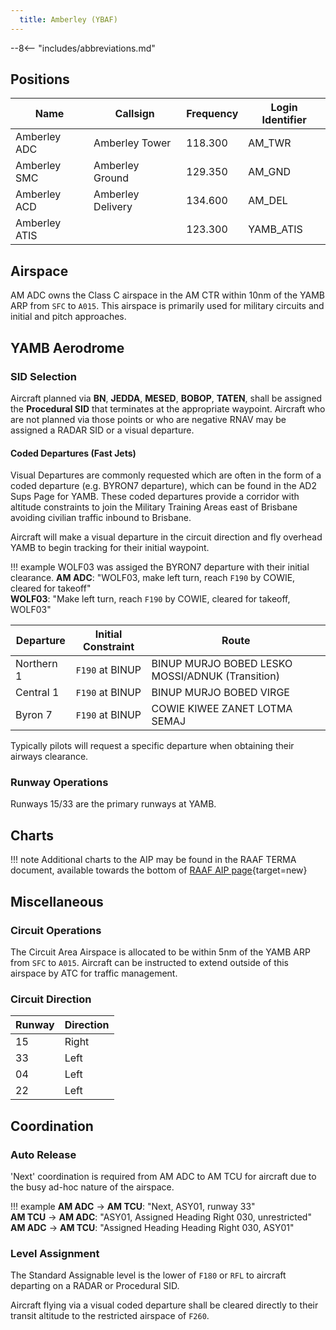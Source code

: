 ```yaml
---
  title: Amberley (YBAF)
---
```


--8<-- "includes/abbreviations.md"

## Positions

| Name               | Callsign       | Frequency        | Login Identifier              |
| ------------------ | -------------- | ---------------- | --------------------------------------|
| Amberley ADC    | Amberley Tower  | 118.300         | AM_TWR        |
| Amberley SMC    | Amberley Ground  | 129.350      | AM_GND        |
| Amberley ACD    | Amberley Delivery  | 134.600         | AM_DEL       |
| Amberley ATIS    |   | 123.300         | YAMB_ATIS       |



## Airspace

AM ADC owns the Class C airspace in the AM CTR within 10nm of the YAMB ARP from `SFC` to `A015`. This airspace is primarily used for military circuits and initial and pitch approaches.


## YAMB Aerodrome

### SID Selection
Aircraft planned via **BN**, **JEDDA**, **MESED**, **BOBOP**, **TATEN**, shall be assigned the **Procedural SID** that terminates at the appropriate waypoint.
Aircraft who are not planned via those points or who are negative RNAV may be assigned a RADAR SID or a visual departure. 

#### Coded Departures (Fast Jets)
Visual Departures are commonly requested which are often in the form of a coded departure (e.g. BYRON7 departure), which can be found in the AD2 Sups Page for YAMB. These coded departures provide a corridor with altitude constraints to join the Military Training Areas east of Brisbane avoiding civilian traffic inbound to Brisbane. 

Aircraft will make a visual departure in the circuit direction and fly overhead YAMB to begin tracking for their initial waypoint.

!!! example
    WOLF03 was assiged the BYRON7 departure with their initial clearance. 
    **AM ADC**: "WOLF03, make left turn, reach `F190` by COWIE, cleared for takeoff"  
    **WOLF03**: "Make left turn, reach `F190` by COWIE, cleared for takeoff, WOLF03"  

| Departure | Initial Constraint | Route |
| --------- | ----------| --------- |
| Northern 1 | `F190` at BINUP | BINUP MURJO BOBED LESKO MOSSI/ADNUK (Transition) |
| Central 1 | `F190` at BINUP | BINUP MURJO BOBED VIRGE |
| Byron 7 | `F190` at BINUP | COWIE KIWEE ZANET LOTMA SEMAJ |

Typically pilots will request a specific departure when obtaining their airways clearance.

### Runway Operations
Runways 15/33 are the primary runways at YAMB. 

## Charts
!!! note
    Additional charts to the AIP may be found in the RAAF TERMA document, available towards the bottom of [RAAF AIP page](https://ais-af.airforce.gov.au/australian-aip){target=new}

## Miscellaneous
### Circuit Operations
The Circuit Area Airspace is allocated to be within 5nm of the YAMB ARP from `SFC` to `A015`. Aircraft can be instructed to extend outside of this airspace by ATC for traffic management.

### Circuit Direction
| Runway | Direction |
| ------ | ----------|
| 15     | Right  |
| 33     | Left |
| 04     | Left |
| 22     | Left |



## Coordination
### Auto Release  

'Next' coordination is required from AM ADC to AM TCU for aircraft due to the busy ad-hoc nature of the airspace.

!!! example
    <span class="hotline">**AM ADC** -> **AM TCU**</span>: "Next, ASY01, runway 33"  
    <span class="hotline">**AM TCU** -> **AM ADC**</span>: "ASY01, Assigned Heading Right 030, unrestricted"  
    <span class="hotline">**AM ADC** -> **AM TCU**</span>: "Assigned Heading Heading Right 030, ASY01"  

### Level Assignment
The Standard Assignable level is the lower of `F180` or `RFL` to aircraft departing on a RADAR or Procedural SID. 

Aircraft flying via a visual coded departure shall be cleared directly to their transit altitude to the restricted airspace of `F260`.